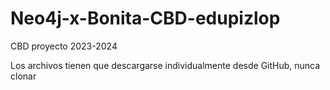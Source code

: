 # Neo4j-x-Bonita-CBD-edupizlop
CBD proyecto 2023-2024

Los archivos tienen que descargarse individualmente desde GitHub, nunca clonar
